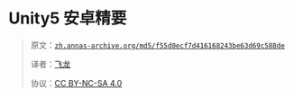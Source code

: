 # Unity5 安卓精要

> 原文：[`zh.annas-archive.org/md5/f55d0ecf7d416168243be63d69c588de`](https://zh.annas-archive.org/md5/f55d0ecf7d416168243be63d69c588de)
> 
> 译者：[飞龙](https://github.com/wizardforcel)
> 
> 协议：[CC BY-NC-SA 4.0](http://creativecommons.org/licenses/by-nc-sa/4.0/)